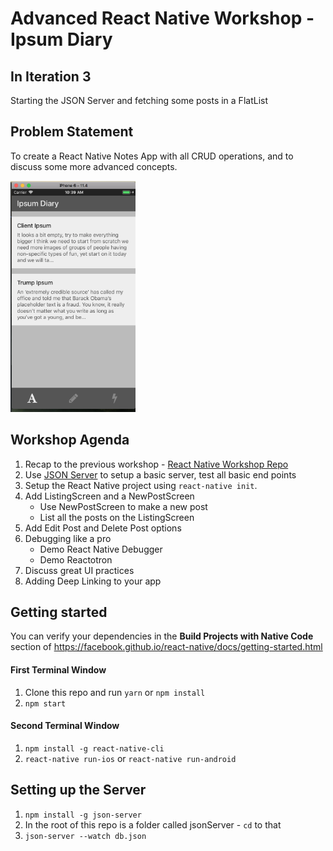 # Advanced React Native Workshop - Ipsum Diary

## In Iteration 3

Starting the JSON Server and fetching some posts in a FlatList

## Problem Statement

To create a React Native Notes App with all CRUD operations, and to discuss some more advanced concepts.

<img src="./docs/assets/Homepage.png" alt="drawing" width="200"/>

## Workshop Agenda

1. Recap to the previous workshop - [React Native Workshop Repo](https://github.com/ReactBangalore/react-native-workshop)
2. Use [JSON Server](https://github.com/typicode/json-server]) to setup a basic server, test all basic end points
3. Setup the React Native project using `react-native init`.
4. Add ListingScreen and a NewPostScreen
    - Use NewPostScreen to make a new post
    - List all the posts on the ListingScreen
5. Add Edit Post and Delete Post options
6. Debugging like a pro
    - Demo React Native Debugger
    - Demo Reactotron
7. Discuss great UI practices
8. Adding Deep Linking to your app


## Getting started

You can verify your dependencies in the **Build Projects with Native Code** section of https://facebook.github.io/react-native/docs/getting-started.html 

#### First Terminal Window
1. Clone this repo and run `yarn` or `npm install`
2. `npm start`

#### Second Terminal Window
1. `npm install -g react-native-cli`
2. `react-native run-ios` or `react-native run-android`


## Setting up the Server

1. `npm install -g json-server`
2. In the root of this repo is a folder called jsonServer - `cd` to that
3. `json-server --watch db.json`
